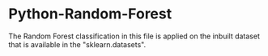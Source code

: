# Python-Random-Forest

The Random Forest classification in this file is applied on the inbuilt dataset that is available in the "sklearn.datasets".
